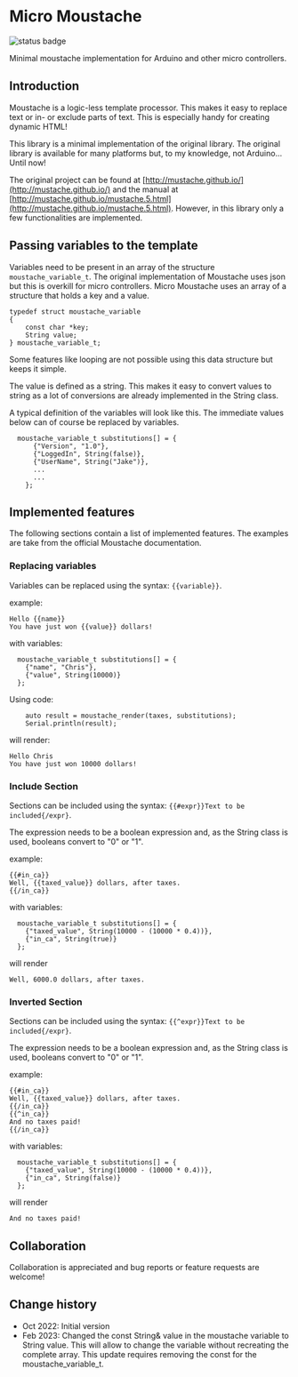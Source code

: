 # Micro Moustache

![status badge](https://github.com/rzeldent/micro-moustache/actions/workflows/main.yml/badge.svg?event=push)

Minimal moustache implementation for Arduino and other micro controllers.

## Introduction
Moustache is a logic-less template processor. This makes it easy to replace text or in- or exclude parts of text.
This is especially handy for creating dynamic HTML!

This library is a minimal implementation of the original library. The original library is available for many platforms but, to my knowledge, not Arduino... Until now!

The original project can be found at [http://mustache.github.io/](http://mustache.github.io/) and the manual at [http://mustache.github.io/mustache.5.html](http://mustache.github.io/mustache.5.html).
However, in this library only a few functionalities are implemented.

## Passing variables to the template

Variables need to be present in an array of the structure ```moustache_variable_t```. The original implementation of Moustache uses json but this is overkill for micro controllers. Micro Moustache uses an array of a structure that holds a key and a value.
```
typedef struct moustache_variable
{
    const char *key;
    String value;
} moustache_variable_t;
```

Some features like looping are not possible using this data structure but keeps it simple.

The value is defined as a string. This makes it easy to convert values to string as a lot of conversions are already implemented in the String class.

A typical definition of the variables will look like this. The immediate values below can of course be replaced by variables.
```
  moustache_variable_t substitutions[] = {
      {"Version", "1.0"},
      {"LoggedIn", String(false)},
      {"UserName", String("Jake")},
      ...
      ...
    };
```

## Implemented features

The following sections contain a list of implemented features. The examples are take from the official Moustache documentation.

### Replacing variables

Variables can be replaced using the syntax: ```{{variable}}```.

example:
```
Hello {{name}}
You have just won {{value}} dollars!
```
with variables:
```
  moustache_variable_t substitutions[] = {
    {"name", "Chris"},
    {"value", String(10000)}
  };
```
Using code:
```
    auto result = moustache_render(taxes, substitutions);
    Serial.println(result);
```
will render:
```
Hello Chris
You have just won 10000 dollars!
```

### Include Section

Sections can be included using the syntax: ```{{#expr}}Text to be included{/expr}```.

The expression needs to be a boolean expression and, as the String class is used, booleans convert to "0" or "1".

example:
```
{{#in_ca}}
Well, {{taxed_value}} dollars, after taxes.
{{/in_ca}}
```
with variables:
```
  moustache_variable_t substitutions[] = {
    {"taxed_value", String(10000 - (10000 * 0.4))},
    {"in_ca", String(true)}
  };
```
will render
```
Well, 6000.0 dollars, after taxes.
```

### Inverted Section

Sections can be included using the syntax: ```{{^expr}}Text to be included{/expr}```.

The expression needs to be a boolean expression and, as the String class is used, booleans convert to "0" or "1".

example:
```
{{#in_ca}}
Well, {{taxed_value}} dollars, after taxes.
{{/in_ca}}
{{^in_ca}}
And no taxes paid!
{{/in_ca}}
```
with variables:
```
  moustache_variable_t substitutions[] = {
    {"taxed_value", String(10000 - (10000 * 0.4))},
    {"in_ca", String(false)}
  };
```
will render
```
And no taxes paid!
```

## Collaboration

Collaboration is appreciated and bug reports or feature requests are welcome!

## Change history

- Oct 2022: Initial version
- Feb 2023: Changed the const String& value in the moustache variable to String value.
  This will allow to change the variable without recreating the complete array.
  This update requires removing the const for the moustache_variable_t.